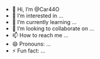 - 👋 Hi, I’m @Car44O
- 👀 I’m interested in ...
- 🌱 I’m currently learning ...
- 💞️ I’m looking to collaborate on ...
- 📫 How to reach me ...
- 😄 Pronouns: ...
- ⚡ Fun fact: ...

<!---
Car44O/Car44O is a ✨ special ✨ repository because its `README.md` (this file) appears on your GitHub profile.
You can click the Preview link to take a look at your changes.
--->

